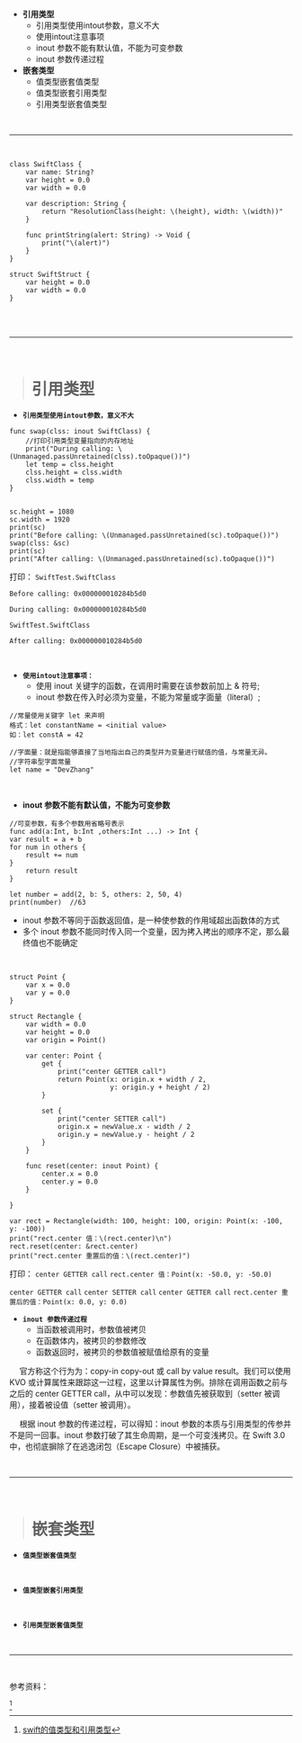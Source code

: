 



- **引用类型**
	- 引用类型使用intout参数，意义不大
	- 使用intout注意事项
	- inout 参数不能有默认值，不能为可变参数
	- inout 参数传递过程
- **嵌套类型**
	- 值类型嵌套值类型
	- 值类型嵌套引用类型
	- 引用类型嵌套值类型



<br/>

***
<br/>


```
class SwiftClass {
    var name: String?
    var height = 0.0
    var width = 0.0
    
    var description: String {
        return "ResolutionClass(height: \(height), width: \(width))"
    }
    
    func printString(alert: String) -> Void {
        print("\(alert)")
    }
}

struct SwiftStruct {
    var height = 0.0
    var width = 0.0
}
```

<br/>

<br/>

***
<br/>

># 引用类型

- **`引用类型使用intout参数，意义不大`**

```
func swap(clss: inout SwiftClass) {
    //打印引用类型变量指向的内存地址
    print("During calling: \(Unmanaged.passUnretained(clss).toOpaque())")
    let temp = clss.height
    clss.height = clss.width
    clss.width = temp
}


sc.height = 1080
sc.width = 1920
print(sc)
print("Before calling: \(Unmanaged.passUnretained(sc).toOpaque())")
swap(clss: &sc)
print(sc)
print("After calling: \(Unmanaged.passUnretained(sc).toOpaque())")
```
打印：
`SwiftTest.SwiftClass`

`Before calling: 0x000000010284b5d0`

`During calling: 0x000000010284b5d0`

`SwiftTest.SwiftClass`

`After calling: 0x000000010284b5d0`

<br/>

- **`使用intout注意事项：`**
	-  使用 inout 关键字的函数，在调用时需要在该参数前加上 & 符号;
	-  inout 参数在传入时必须为变量，不能为常量或字面量（literal）;

```
//常量使用关键字 let 来声明
格式：let constantName = <initial value>
如：let constA = 42

//字面量：就是指能够直接了当地指出自己的类型并为变量进行赋值的值，与常量无异。
//字符串型字面常量
let name = "DevZhang"

```


<br/>

-  **inout 参数不能有默认值，不能为可变参数**

```
//可变参数，有多个参数用省略号表示
func add(a:Int, b:Int ,others:Int ...) -> Int {
var result = a + b
for num in others {
    result += num
}
    return result
}

let number = add(2, b: 5, others: 2, 50, 4)
print(number)  //63
```
-  inout 参数不等同于函数返回值，是一种使参数的作用域超出函数体的方式
-  多个 inout 参数不能同时传入同一个变量，因为拷入拷出的顺序不定，那么最终值也不能确定



<br/>

```
struct Point {
    var x = 0.0
    var y = 0.0
}

struct Rectangle {
    var width = 0.0
    var height = 0.0
    var origin = Point()
    
    var center: Point {
        get {
            print("center GETTER call")
            return Point(x: origin.x + width / 2,
                         y: origin.y + height / 2)
        }
        
        set {
            print("center SETTER call")
            origin.x = newValue.x - width / 2
            origin.y = newValue.y - height / 2
        }
    }
    
    func reset(center: inout Point) {
        center.x = 0.0
        center.y = 0.0
    }
    
}

var rect = Rectangle(width: 100, height: 100, origin: Point(x: -100, y: -100))
print("rect.center 值：\(rect.center)\n")
rect.reset(center: &rect.center)
print("rect.center 重置后的值：\(rect.center)")

```
打印：
`center GETTER call`
`rect.center 值：Point(x: -50.0, y: -50.0)`

`center GETTER call`
`center SETTER call`
`center GETTER call`
`rect.center 重置后的值：Point(x: 0.0, y: 0.0)`

- **`inout 参数传递过程`**
	-  当函数被调用时，参数值被拷贝
	-  在函数体内，被拷贝的参数修改
	-  函数返回时，被拷贝的参数值被赋值给原有的变量

&emsp;  官方称这个行为为：copy-in copy-out 或 call by value result。我们可以使用 KVO 或计算属性来跟踪这一过程，这里以计算属性为例。排除在调用函数之前与之后的 center GETTER call，从中可以发现：参数值先被获取到（setter 被调用），接着被设值（setter 被调用）。

&emsp;  根据 inout 参数的传递过程，可以得知：inout 参数的本质与引用类型的传参并不是同一回事。inout 参数打破了其生命周期，是一个可变浅拷贝。在 Swift 3.0 中，也彻底摒除了在逃逸闭包（Escape Closure）中被捕获。


<br/>

***
<br/>



># 嵌套类型

- **`值类型嵌套值类型`**


<br/>

- **`值类型嵌套引用类型`**


<br/>

- **`引用类型嵌套值类型`**





<br/>

***
<br/>





参考资料：

[^fn1]

[^fn1]:[swift的值类型和引用类型](https://www.cnblogs.com/luoxiaofu/p/8528383.html)
